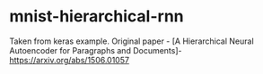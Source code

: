 # mnist-hierarchical-rnn
Taken from keras example. Original paper - [A Hierarchical Neural Autoencoder for Paragraphs and Documents]- https://arxiv.org/abs/1506.01057
